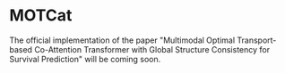 # MOTCat
The official implementation of the paper "Multimodal Optimal Transport-based Co-Attention Transformer with Global Structure Consistency for Survival Prediction" will be coming soon.
